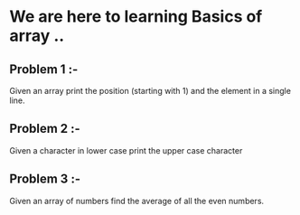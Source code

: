 # We are here to learning Basics of array .. 
## Problem 1 :-
Given an array print the position (starting with 1) and the element in a single line.
## Problem 2 :- 
Given a character in lower case print the upper case character
## Problem 3 :- 
Given an array of numbers find the average of all the even numbers.
